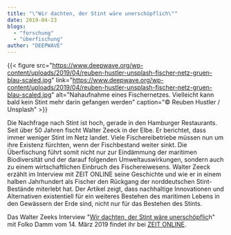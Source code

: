 ```yaml
---
title: "\"Wir dachten, der Stint wäre unerschöpflich\""
date: 2019-04-23
blogs: 
  - "forschung"
  - "überfischung"
author: "DEEPWAVE"
---
```


{{< figure src="https://www.deepwave.org/wp-content/uploads/2019/04/reuben-hustler-unsplash-fischer-netz-gruen-blau-scaled.jpg" link="https://www.deepwave.org/wp-content/uploads/2019/04/reuben-hustler-unsplash-fischer-netz-gruen-blau-scaled.jpg" alt="Nahaufnahme eines Fischernetzes. Vielleicht kann bald kein Stint mehr darin gefangen werden" caption="© Reuben Hustler / Unsplash" >}}

Die Nachfrage nach Stint ist hoch, gerade in den Hamburger Restaurants. Seit über 50 Jahren fischt Walter Zeeck in der Elbe. Er berichtet, dass immer weniger Stint im Netz landet. Viele Fischereibetriebe müssen nun um ihre Existenz fürchten, wenn der Fischbestand weiter sinkt. Die Überfischung führt somit nicht nur zur Eindämmung der maritimen Biodiversität und der darauf folgenden Umweltauswirkungen, sondern auch zu einem wirtschaftlichen Einbruch des Fischereiwesens. Walter Zeeck erzählt im Interview mit ZEIT ONLINE seine Geschichte und wie er in einem halben Jahrhundert als Fischer den Rückgang der norddeutschen Stint-Bestände miterlebt hat. Der Artikel zeigt, dass nachhaltige Innovationen und Alternativen existentiell für ein weiteres Bestehen des maritimen Lebens in den Gewässern der Erde sind, nicht nur für das Bestehen des Stints.

Das Walter Zeeks Interview "[Wir dachten, der Stint wäre unerschöpflic](https://www.zeit.de/hamburg/2019-03/elbe-stint-fischerei-rueckgang-elbvertiefung)h" mit Folko Damm vom 14. März 2019 findet ihr bei [ZEIT ONLINE](https://www.zeit.de/).
